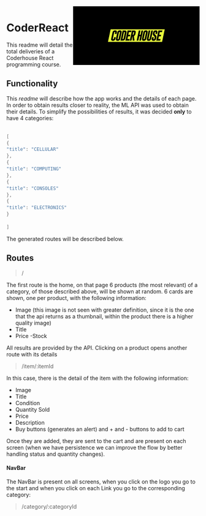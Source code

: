 <img src="coderhouse.png" align="right" />

# CoderReact

This readme will detail the total deliveries of a Coderhouse React programming course.

## Functionality

This *readme* will describe how the app works and the details of each page.
In order to obtain results closer to reality, the ML API was used to obtain their details.
To simplify the possibilities of results, it was decided **only** to have 4 categories:

```go

[
{
"title": "CELLULAR"
},
{
"title": "COMPUTING"
},
{
"title": "CONSOLES"
},
{
"title": "ELECTRONICS"
}

]
```
The generated routes will be described below.

## Routes
>/
>
The first route is the home, on that page 6 products (the most relevant) of a category, of those described above, will be shown at random.
6 cards are shown, one per product, with the following information:

- Image (this image is not seen with greater definition, since it is the one that the api returns as a thumbnail, within the product there is a higher quality image)
- Title
- Price
-Stock

All results are provided by the API. Clicking on a product opens another route with its details

>/item/:itemId

In this case, there is the detail of the item with the following information:

- Image
- Title
- Condition
- Quantity Sold
- Price
- Description
- Buy buttons (generates an alert) and + and - buttons to add to cart

Once they are added, they are sent to the cart and are present on each screen (when we have persistence we can improve the flow by better handling status and quantity changes).

#### NavBar
The NavBar is present on all screens, when you click on the logo you go to the start and when you click on each Link you go to the corresponding category:
>/category/:categoryId